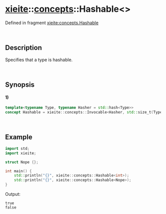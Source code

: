 # [xieite](../../xieite.md)\:\:[concepts](../../concepts.md)\:\:Hashable\<\>
Defined in fragment [xieite:concepts.Hashable](../../../src/concepts/hashable.cpp)

&nbsp;

## Description
Specifies that a type is hashable.

&nbsp;

## Synopsis
#### 1)
```cpp
template<typename Type, typename Hasher = std::hash<Type>>
concept Hashable = xieite::concepts::Invocable<Hasher, std::size_t(Type)>;
```

&nbsp;

## Example
```cpp
import std;
import xieite;

struct Nope {};

int main() {
    std::println("{}", xieite::concepts::Hashable<int>);
    std::println("{}", xieite::concepts::Hashable<Nope>);
}
```
Output:
```
true
false
```
